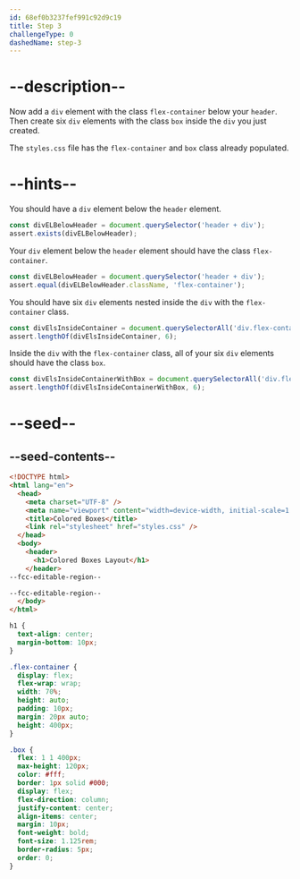 ```yaml
---
id: 68ef0b3237fef991c92d9c19
title: Step 3
challengeType: 0
dashedName: step-3
---
```


# --description--

Now add a `div` element with the class `flex-container` below your `header`. Then create six `div` elements with the class `box` inside the `div` you just created.

The `styles.css` file has the `flex-container` and `box` class already populated.

# --hints--

You should have a `div` element below the `header` element.

```js
const divELBelowHeader = document.querySelector('header + div');
assert.exists(divELBelowHeader);
```

Your `div` element below the `header` element should have the class `flex-container`.

```js
const divELBelowHeader = document.querySelector('header + div');
assert.equal(divELBelowHeader.className, 'flex-container');
```

You should have six `div` elements nested inside the `div` with the `flex-container` class.

```js
const divElsInsideContainer = document.querySelectorAll('div.flex-container > div');
assert.lengthOf(divElsInsideContainer, 6);
```

Inside the `div` with the `flex-container` class, all of your six `div` elements should have the class `box`.

```js
const divElsInsideContainerWithBox = document.querySelectorAll('div.flex-container > div.box');
assert.lengthOf(divElsInsideContainerWithBox, 6);
```

# --seed--

## --seed-contents--

```html
<!DOCTYPE html>
<html lang="en">
  <head>
    <meta charset="UTF-8" />
    <meta name="viewport" content="width=device-width, initial-scale=1.0" />
    <title>Colored Boxes</title>
    <link rel="stylesheet" href="styles.css" />
  </head>
  <body>
    <header>
      <h1>Colored Boxes Layout</h1>
    </header>
--fcc-editable-region--

--fcc-editable-region--
  </body>
</html>
```

```css
h1 {
  text-align: center;
  margin-bottom: 10px;
}

.flex-container {
  display: flex;
  flex-wrap: wrap;
  width: 70%;
  height: auto;
  padding: 10px;
  margin: 20px auto;
  height: 400px;
}

.box {
  flex: 1 1 400px;
  max-height: 120px;
  color: #fff;
  border: 1px solid #000;
  display: flex;
  flex-direction: column;
  justify-content: center;
  align-items: center;
  margin: 10px;
  font-weight: bold;
  font-size: 1.125rem;
  border-radius: 5px;
  order: 0;
}
```
